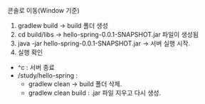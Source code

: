 콘솔로 이동(Window 기준)    
  
1. gradlew build -> build 폴더 생성  
2. cd build/libs -> hello-spring-0.0.1-SNAPSHOT.jar 파일이 생성됨
3. java -jar hello-spring-0.0.1-SNAPSHOT.jar -> 서버 실행 시작.
4. 실행 확인
  
- ^c : 서버 종료
- /study/hello-spring : 
  - gradlew clean -> build 폴더 삭제. 
  - gradlew clean build : .jar 파일 지우고 다시 생성.


